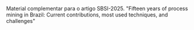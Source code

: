 Material complementar para o artigo SBSI-2025. "Fifteen years of process mining in Brazil: Current contributions,
most used techniques, and challenges"
